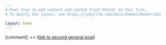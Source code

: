```yaml
---
# Feel free to add content and custom Front Matter to this file.
# To modify the layout, see https://jekyllrb.com/docs/themes/#overriding-theme-defaults

layout: home
---
```



[comment]: <> ([link to second general post](categories/general/second-general-post))

